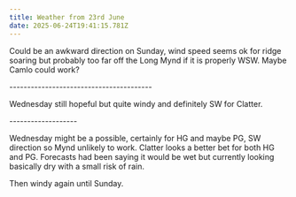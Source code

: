 ```yaml
---
title: Weather from 23rd June
date: 2025-06-24T19:41:15.781Z
---
```

Could be an awkward direction on Sunday, wind speed seems ok for ridge soaring but probably too far off the Long Mynd if it is properly WSW.  Maybe Camlo could work?

\----------------------------------------

Wednesday still hopeful but quite windy and definitely SW for Clatter.

\-------------------

Wednesday might be a possible, certainly for HG and maybe PG,  SW direction so Mynd unlikely to work.  Clatter looks a better bet for both HG and PG. Forecasts had been saying it would be wet but currently looking basically dry with a small risk of rain.

Then windy again until Sunday.